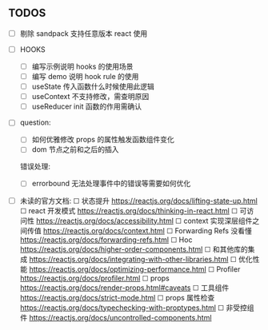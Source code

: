 
## TODOS

* [ ] 剔除 sandpack 支持任意版本 react 使用

* [ ] HOOKS
    * [ ] 编写示例说明 hooks 的使用场景
    * [ ] 编写 demo 说明 hook rule 的使用
    * [ ] useState 传入函数什么时候使用此逻辑
    * [ ] useContext 不支持修改，需查明原因
    * [ ] useReducer init 函数的作用需确认
* [ ] question:
    * [ ] 如何优雅修改 props 的属性触发函数组件变化
    * [ ] dom 节点之前和之后的插入
     
    错误处理:
    * [ ] errorbound 无法处理事件中的错误等需要如何优化

* [ ] 未读的官方文档:
    ☐  状态提升 https://reactjs.org/docs/lifting-state-up.html
    ☐  react 开发模式 https://reactjs.org/docs/thinking-in-react.html
    ☐  可访问性 https://reactjs.org/docs/accessibility.html
    ☐ context 实现深层组件之间传值 https://reactjs.org/docs/context.html
    ☐ Forwarding Refs 没看懂 https://reactjs.org/docs/forwarding-refs.html
    ☐ Hoc https://reactjs.org/docs/higher-order-components.html
    ☐ 和其他库的集成 https://reactjs.org/docs/integrating-with-other-libraries.html
    ☐ 优化性能 https://reactjs.org/docs/optimizing-performance.html
    ☐ Profiler https://reactjs.org/docs/profiler.html
    ☐ props https://reactjs.org/docs/render-props.html#caveats
    ☐ 工具组件 https://reactjs.org/docs/strict-mode.html
    ☐ props 属性检查 https://reactjs.org/docs/typechecking-with-proptypes.html
    ☐ 非受控组件 https://reactjs.org/docs/uncontrolled-components.html

